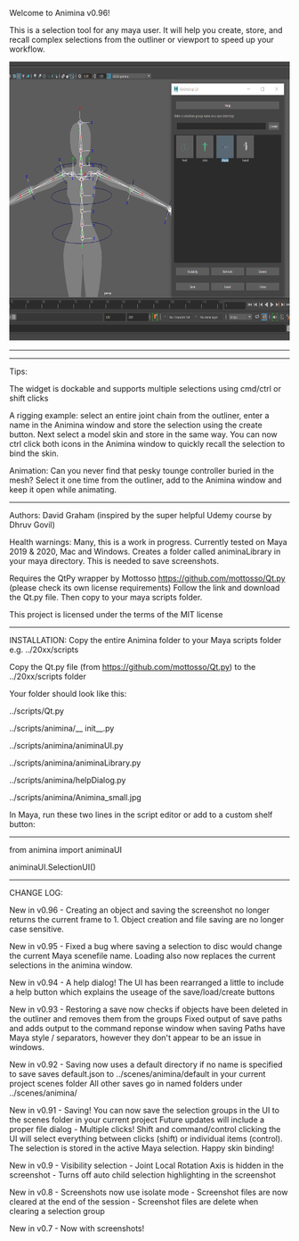 Welcome to Animina v0.96!

This is a selection tool for any maya user. It will help you create, store, and recall complex selections from the outliner or viewport to speed up your workflow.

<img src="https://github.com/daveograham/Animina/blob/main/animinaex.png" width="660" height="500">

--------------------
--------------------
Tips:

The widget is dockable and supports multiple selections using cmd/ctrl or shift clicks

A rigging example: select an entire joint chain from the outliner, enter a name in the Animina window and store the selection using the create button. Next select a model skin and store in the same way. You can now ctrl click both icons in the Animina window to quickly recall the selection to bind the skin.

Animation: Can you never find that pesky tounge controller buried in the mesh? Select it one time from the outliner, add to the Animina window and keep it open while animating.


------------------
Authors: David Graham (inspired by the super helpful Udemy course by Dhruv Govil)

Health warnings: Many, this is a work in progress. Currently tested on Maya 2019 & 2020, Mac and Windows.
		 Creates a folder called animinaLibrary in your maya directory. This is needed to save screenshots.

Requires the QtPy wrapper by Mottosso https://github.com/mottosso/Qt.py (please check its own license requirements)
Follow the link and download the Qt.py file. Then copy to your maya scripts folder.

This project is licensed under the terms of the MIT license

-----------------------------------------------------------

INSTALLATION:
Copy the entire Animina folder to your Maya scripts folder e.g.  ../20xx/scripts

Copy the Qt.py file (from https://github.com/mottosso/Qt.py) to the ../20xx/scripts folder

Your folder should look like this:

../scripts/Qt.py

../scripts/animina/__ init__.py

../scripts/animina/animinaUI.py

../scripts/animina/animinaLibrary.py

../scripts/animina/helpDialog.py

../scripts/animina/Animina_small.jpg


In Maya, run these two lines in the script editor or add to a custom shelf button:

--------------------------------

from animina import animinaUI

animinaUI.SelectionUI()

--------------------------------


CHANGE LOG:

New in v0.96 - Creating an object and saving the screenshot no longer returns the current frame to 1.
	       Object creation and file saving are no longer case sensitive.

New in v0.95 - Fixed a bug where saving a selection to disc would change the current Maya scenefile name. Loading also now replaces the current selections in the animina window.

New in v0.94 - A help dialog! The UI has been rearranged a little to include a help button which explains the useage of the save/load/create buttons

New in v0.93 - Restoring a save now checks if objects have been deleted in the outliner and removes them from the groups
	       Fixed output of save paths and adds output to the command reponse window when saving
	       Paths have Maya style / separators, however they don't appear to be an issue in windows.

New in v0.92 - Saving now uses a default directory if no name is specified to save
	       saves default.json to ../scenes/animina/default   in your current project scenes folder 
	       All other saves go in named folders under ../scenes/animina/

New in v0.91 - Saving! You can now save the selection groups in the UI to the scenes folder in your current project
	       Future updates will include a proper file dialog
	     - Multiple clicks! Shift and command/control clicking the UI will select everything between clicks (shift)
	       or individual items (control). The selection is stored in the active Maya selection. Happy skin binding!

New in v0.9 - Visibility selection
	    - Joint Local Rotation Axis is hidden in the screenshot
	    - Turns off auto child selection highlighting in the screenshot

New in v0.8 - Screenshots now use isolate mode
	    - Screenshot files are now cleared at the end of the session
	    - Screenshot files are delete when clearing a selection group

New in v0.7 - Now with screenshots!
